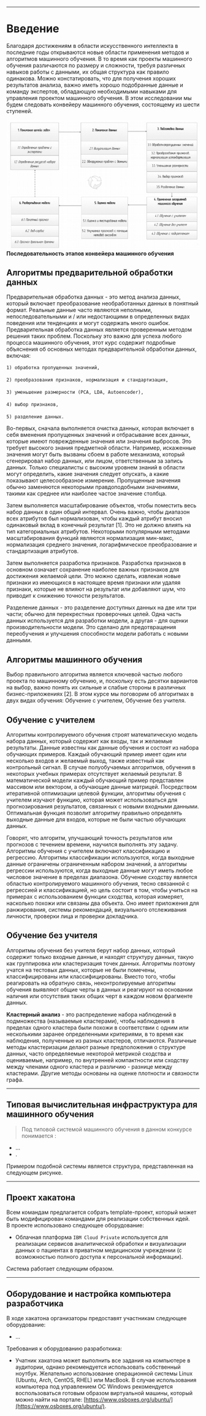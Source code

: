 ****
# Введение <a name="1"></a>

Благодаря достижениям в области искусственного интеллекта в последние годы открываются новые области применения методов и алгоритмов машинного обучения. В то время как проекты машинного обучения различаются по размеру и сложности, требуя различных навыков работы с данными, их общая структура как правило одинакова. Можно констатировать, что для получения хороших результатов анализа, важно иметь хорошо подобранные данные и команду экспертов, обладающую необходимыми навыками для управления проектом машинного обучения. В этом исследовании мы будем следовать конвейеру машинного обучения, состоящему из шести ступеней.

![Последовательность этапов конвейера машинного обучения](assets/ml_pipeline.png)
**Последовательность этапов конвейера машинного обучения**

## Алгоритмы предварительной обработки данных <a name="1_1"></a>

Предварительная обработка данных - это метод анализа данных, который включает преобразование необработанных данных в понятный формат. Реальные данные часто являются неполными, непоследовательными и / или недостающими в определенных видах поведения или тенденциях и могут содержать много ошибок. Предварительная обработка данных является проверенным методом решения таких проблем. Поскольку это важно для успеха любого процесса машинного обучения, этот курс содержит подробные объяснения об основных методах предварительной обработки данных, включая:

    1) обработка пропущенных значений,

    2) преобразования признаков, нормализация и стандартизация,

    3) уменьшение размерности (PCA, LDA, Autoencoder),

    4) выбор признаков,

    5) разделение данных.

Во-первых, сначала выполняется очистка данных, которая включает в себя вменения пропущенных значений и отбрасывание всех данных, которые имеют поврежденные значения или значения выбросов. Это требует высокого знания предметной области. Например, искаженные значения могут быть вызваны сбоем в работе механизма, который сгенерировал набор данных, или лицом, ответственным за запись данных. Только специалисты с высоким уровнем знаний в области могут определить, какие значения следует опускать, а какие показывают целесообразное измерение. Пропущенные значения обычно заменяются некоторыми правдоподобными значениями, такими как среднее или наиболее частое значение столбца.

Затем выполняется масштабирование объектов, чтобы поместить весь набор данных в один общий интервал. Очень важно, чтобы диапазон всех атрибутов был нормализован, чтобы каждый атрибут вносил одинаковый вклад в конечный результат [1]. Это не должно влиять на тип категориальных атрибутов. Некоторыми популярными методами масштабирования функций являются нормализация мин-макс, нормализация среднего значения, логарифмическое преобразование и стандартизация атрибутов.

Затем выполняется разработка признаков. Разработка признаков в основном означает сохранение наиболее важных признаков для достижения желаемой цели. Это можно сделать, извлекая новые признаки из имеющихся в настоящее время признаки или удаляя признаки, которые не влияют на результат или добавляют шум, что приводит к снижению точности результатов.

Разделение данных - это разделение доступных данных на две или три части; обычно для перекрестных проверочных целей. Одна часть данных используется для разработки модели, а другая - для оценки производительности модели. Это сделано для предотвращения переобучения и улучшения способности модели работать с новыми данными.

## Алгоритмы машинного обучения <a name="1_2"></a>

Выбор правильного алгоритма является ключевой частью любого проекта по машинному обучению, и, поскольку есть десятки вариантов на выбор, важно понять их сильные и слабые стороны в различных бизнес-приложениях [2]. В этом курсе мы поговорим об алгоритмах в двух видах обучения: Обучение с учителем, Обучение без учителя.

## Обучение с учителем <a name="1_2_1"></a>

Алгоритмы контролируемого обучения строят математическую модель набора данных, который содержит как входы, так и желаемые результаты. Данные известны как данные обучения и состоят из набора обучающих примеров. Каждый обучающий пример имеет один или несколько входов и желаемый выход, также известный как контрольный сигнал. В случае полуобучаемых алгоритмов, обучения в некоторых учебных примерах отсутствует желаемый результат. В математической модели каждый обучающий пример представлен массивом или вектором, а обучающие данные матрицей. Посредством итеративной оптимизации целевой функции, алгоритмы обучения с учителем изучают функцию, которая может использоваться для прогнозирования результатов, связанных с новыми входными данными. Оптимальная функция позволит алгоритму правильно определять выходные данные для входов, которые не были частью обучающих данных. 

Говорят, что алгоритм, улучшающий точность результатов или прогнозов с течением времени, научился выполнять эту задачу. Алгоритмы обучения с учителем включают классификацию и регрессию. Алгоритмы классификации используются, когда выходные данные ограничены ограниченным набором значений, а алгоритмы регрессии используются, когда выходные данные могут иметь любое числовое значение в пределах диапазона. Обучение сходству является областью контролируемого машинного обучения, тесно связанной с регрессией и классификацией, но цель состоит в том, чтобы учиться на примерах с использованием функции сходства, которая измеряет, насколько похожи или связаны два объекта. Оно имеет приложения для ранжирования, системы рекомендаций, визуального отслеживания личности, проверки лица и проверки докладчика.

## Обучение без учителя <a name="1_2_2"></a>

Алгоритмы обучения без учителя берут набор данных, который содержит только входные данные, и находят структуру данных, такую ​​как группировка или кластеризация точек данных. Алгоритмы поэтому учатся на тестовых данных, которые не были помечены, классифицированы или классифицированы. Вместо того, чтобы реагировать на обратную связь, неконтролируемые алгоритмы обучения выявляют общие черты в данных и реагируют на основании наличия или отсутствия таких общих черт в каждом новом фрагменте данных. 

**Кластерный анализ** - это распределение набора наблюдений в подмножества (называемые кластерами), чтобы наблюдения в пределах одного кластера были похожи в соответствии с одним или несколькими заранее определенными критериями, в то время как наблюдения, полученные из разных кластеров, отличаются. Различные методы кластеризации делают разные предположения о структуре данных, часто определяемые некоторой метрикой сходства и оцениваемые, например, по внутренней компактности или сходству между членами одного кластера и различию - разнице между кластерами. Другие методы основаны на оценке плотности и связности графа.

****
## Типовая вычислительная инфраструктура для машинного обучения  <a name="11"></a>

> 
>Под типовой системой машинного обучения в данном конкурсе понимается :
> 

-   ...
-   .

Примером подобной системы является структура, представленная на следующем рисунке.



****
## Проект хакатона <a name="11"></a>

Всем командам предлагается собрать template-проект, который может быть модифицирован командами для реализации собственных идей.  
В проекте использовано следующее оборудование:

-   Облачная платформа `IBM Cloud Private` используется для реализации сервисов аналитической обработки и визуализации данных о пациентах в приватном медицинском учреждении (с возможностью полного доступа к персональной информации).

Система работает следующим образом. 


 

****
## Оборудование и настройка компьютера разработчика <a name="12"></a>

В ходе хакатона организаторы предоставят участникам следующее оборудование:

* ...

Требования к оборудованию разработкика:

* Учатник хакатона может выполнить все задания на компьютере в аудитории, однако рекомендуется использовать собственный ноутбук. Желательно использование операционной системы Linux (Ubuntu, Arch, CentOS, RHEL) или MacBook. В случае использования компьютера под управлением OC Windows рекомендуется воспользоваться готовым образом виртуальной машины, который можно найти на портале: [https://www.osboxes.org/ubuntu/](https://www.osboxes.org/ubuntu/).

